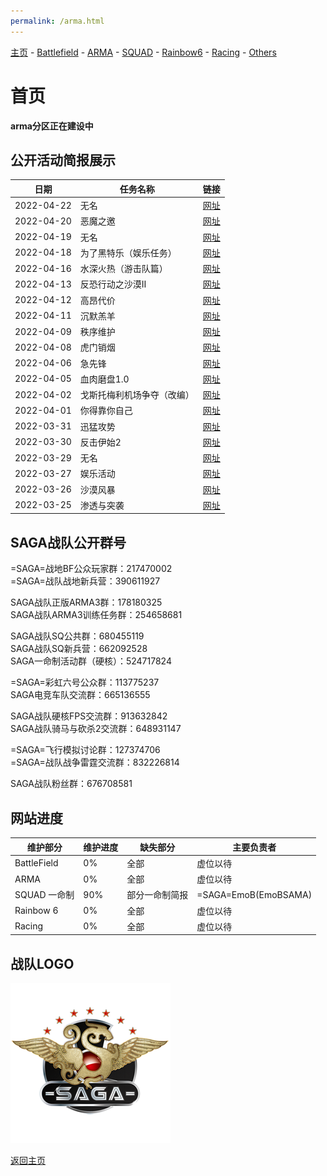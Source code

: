 ```yaml
---
permalink: /arma.html
---
```

[主页](https://saga2003.github.io/)   -  [Battlefield](https://saga2003.github.io/battlefield.html)   -   [ARMA](https://saga2003.github.io/arma.html)   -   [SQUAD](https://saga2003.github.io/squad.html)   -   [Rainbow6](https://saga2003.github.io/rainbow6.html)   -   [Racing](https://saga2003.github.io/racing.html)   -   [Others](https://saga2003.github.io/others.html)
# 首页

**arma分区正在建设中**

## 公开活动简报展示

日期|任务名称|链接
---|---|---
2022-04-22|无名|[网址](/arma/briefing/20220422.md)
2022-04-20|恶魔之邀|[网址](/arma/briefing/20220420.md)
2022-04-19|无名|[网址](/arma/briefing/20220419.md)
2022-04-18|为了黑特乐（娱乐任务）|[网址](/arma/briefing/20220418.md)
2022-04-16|水深火热（游击队篇）|[网址](/arma/briefing/20220416.md)
2022-04-13|反恐行动之沙漠Ⅱ|[网址](/arma/briefing/20220413.md)
2022-04-12|高昂代价|[网址](/arma/briefing/20220412.md)
2022-04-11|沉默羔羊|[网址](/arma/briefing/20220411.md)
2022-04-09|秩序维护|[网址](/arma/briefing/20220409.md)
2022-04-08|虎门销烟|[网址](/arma/briefing/20220408.md)
2022-04-06|急先锋|[网址](/arma/briefing/20220406.md)
2022-04-05|血肉磨盘1.0|[网址](/arma/briefing/20220405.md)
2022-04-02|戈斯托梅利机场争夺（改编）|[网址](/arma/briefing/20220402.md)
2022-04-01|你得靠你自己|[网址](/arma/briefing/20220401.md)
2022-03-31|迅猛攻势|[网址](/arma/briefing/20220331.md)
2022-03-30|反击伊始2|[网址](/arma/briefing/20220330.md)
2022-03-29|无名|[网址](/arma/briefing/20220329.md)
2022-03-27|娱乐活动|[网址](/arma/briefing/20220327.md)
2022-03-26|沙漠风暴|[网址](/arma/briefing/20220326.md)
2022-03-25|渗透与突袭|[网址](/arma/briefing/20220325.md)

## SAGA战队公开群号

=SAGA=战地BF公众玩家群：217470002  
=SAGA=战队战地新兵营：390611927  

SAGA战队正版ARMA3群：178180325  
SAGA战队ARMA3训练任务群：254658681  

SAGA战队SQ公共群：680455119  
SAGA战队SQ新兵营：662092528  
SAGA一命制活动群（硬核）：524717824  

=SAGA=彩虹六号公众群：113775237  
SAGA电竞车队交流群：665136555  

SAGA战队硬核FPS交流群：913632842  
SAGA战队骑马与砍杀2交流群：648931147  

=SAGA=飞行模拟讨论群：127374706  
=SAGA=战队战争雷霆交流群：832226814  

SAGA战队粉丝群：676708581 

## 网站进度

维护部分 | 维护进度 | 缺失部分 | 主要负责者
---|---|---|---
BattleField | 0% | 全部 | 虚位以待
ARMA | 0% | 全部 | 虚位以待
SQUAD 一命制 | 90% | 部分一命制简报 | =SAGA=EmoB(EmoBSAMA)
Rainbow 6 | 0% | 全部 | 虚位以待
Racing | 0% | 全部 | 虚位以待

## 战队LOGO
![SAGA](image/SAGA_LOGO.png)

[返回主页](https://saga2003.github.io/)
